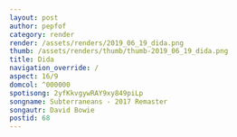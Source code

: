 ```yaml
---
layout: post
author: pepfof
category: render
render: /assets/renders/2019_06_19_dida.png
thumb: /assets/renders/thumb/thumb-2019_06_19_dida.png
title: Dida
navigation_override: /
aspect: 16/9
domcol: ^000000
spotisong: 2yfKkvgywRAY9xy849piLp
songname: Subterraneans - 2017 Remaster
songautr: David Bowie
postid: 68
---
```


<!--USER BEGIN 1-->

<!--USER END 1-->

<!--more-->
<!--USER BEGIN 2-->

<!--USER END 2-->

